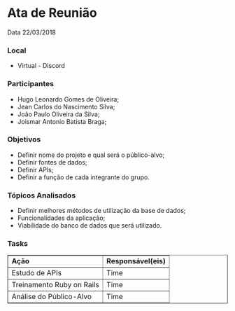 # Ata de Reunião

Data 22/03/2018

<h3>Local</h3>
<ul><li>Virtual - Discord</li></ul>

<h3>Participantes</h3>
<ul>
<li>Hugo Leonardo Gomes de Oliveira;</li>
<li>Jean Carlos do Nascimento Silva;</li>
<li>João Paulo Oliveira da Silva;</li>
<li>Joismar Antonio Batista Braga;</li>
</ul>

<h3>Objetivos</h3>
<ul>
<li>Definir nome do projeto e qual será o público-alvo;</li>
<li>Definir fontes de dados;</li>
<li>Definir APIs;</li>
<li>Definir a função de cada integrante do grupo.</li>
</ul>

<h3>Tópicos Analisados</h3>
<ul>
<li>Definir melhores métodos de utilização da base de dados;</li>
<li>Funcionalidades da aplicação;</li>
<li>Viabilidade do banco de dados que será utilizado.</li>
</ul>

<h3>Tasks</h3>
<table border="1">
<tr><td><b>Ação</b></td> <td><b>Responsável(eis)</b></td> 
<tr><td>Estudo de APIs</td> <td>Time</td> 
<tr><td>Treinamento Ruby on Rails</td> <td>Time</td> 
<tr><td>Análise do Público-Alvo</td> <td>Time</td>
</table>


